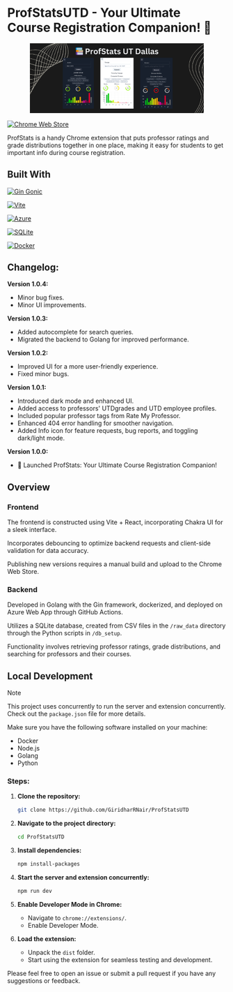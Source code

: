 # ProfStatsUTD - Your Ultimate Course Registration Companion! 🌟

<p align="center">
  <img src="assets/marquee-promo-tile.jpg" alt="Screenshot" width="400">
</p>

[![Chrome Web Store](https://img.shields.io/badge/Featured_on-Chrome_Web_Store-cce7e8?style=for-the-badge)](https://chromewebstore.google.com/detail/profstats-ut-dallas/doilmgfedjlpepeaolcfpdmkehecdaff)

ProfStats is a handy Chrome extension that puts professor ratings and grade distributions together in one place, making it easy for students to get important info during course registration.

## Built With

[![Gin Gonic](https://img.shields.io/badge/Powered_by-Gin_Gonic-00ADD8?style=for-the-badge&logo=go)](https://gin-gonic.com/)

[![Vite](https://img.shields.io/badge/Powered_by-Vite-646CFF?style=for-the-badge&logo=vite)](https://vitejs.dev/)

[![Azure](https://img.shields.io/badge/Hosted_on-Azure-0089D6?style=for-the-badge&logo=microsoft-azure)](https://azure.microsoft.com/en-us/)

[![SQLite](https://img.shields.io/badge/Database-SQLite-003B57?style=for-the-badge&logo=sqlite)](https://www.sqlite.org/index.html)

[![Docker](https://img.shields.io/badge/Containerized_with-Docker-2496ED?style=for-the-badge&logo=docker)](https://www.docker.com/)

## Changelog:

**Version 1.0.4:**

-   Minor bug fixes.
-   Minor UI improvements.

**Version 1.0.3:**

-   Added autocomplete for search queries.
-   Migrated the backend to Golang for improved performance.

**Version 1.0.2:**

-   Improved UI for a more user-friendly experience.
-   Fixed minor bugs.

**Version 1.0.1:**

-   Introduced dark mode and enhanced UI.
-   Added access to professors' UTDgrades and UTD employee profiles.
-   Included popular professor tags from Rate My Professor.
-   Enhanced 404 error handling for smoother navigation.
-   Added Info icon for feature requests, bug reports, and toggling dark/light mode.

**Version 1.0.0:**

-   🚀 Launched ProfStats: Your Ultimate Course Registration Companion!

## Overview

### Frontend

The frontend is constructed using Vite + React, incorporating Chakra UI for a sleek interface.

Incorporates debouncing to optimize backend requests and client-side validation for data accuracy.

Publishing new versions requires a manual build and upload to the Chrome Web Store.

### Backend

Developed in Golang with the Gin framework, dockerized, and deployed on Azure Web App through GitHub Actions.

Utilizes a SQLite database, created from CSV files in the `/raw_data` directory through the Python scripts in `/db_setup`.

Functionality involves retrieving professor ratings, grade distributions, and searching for professors and their courses.

## Local Development

> [!NOTE]  
> This project uses concurrently to run the server and extension concurrently. Check out the `package.json` file for more details.

Make sure you have the following software installed on your machine:

-   Docker
-   Node.js
-   Golang
-   Python

### Steps:

1. **Clone the repository:**

    ```bash
    git clone https://github.com/GiridharRNair/ProfStatsUTD
    ```

2. **Navigate to the project directory:**

    ```bash
    cd ProfStatsUTD
    ```

3. **Install dependencies:**

    ```bash
    npm install-packages
    ```

4. **Start the server and extension concurrently:**

    ```bash
    npm run dev
    ```

5. **Enable Developer Mode in Chrome:**

    - Navigate to `chrome://extensions/`.
    - Enable Developer Mode.

6. **Load the extension:**

    - Unpack the `dist` folder.
    - Start using the extension for seamless testing and development.

Please feel free to open an issue or submit a pull request if you have any suggestions or feedback.
